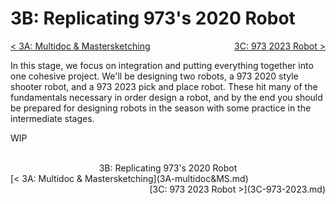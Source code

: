 <style>
.right{
    float:right;
}
.center{
    text-align:center;
}

.left{
    float:left;
}
</style>

# 3B: Replicating 973's 2020 Robot

<span class="left">[< 3A: Multidoc & Mastersketching](3A-multidoc&MS.md)</span> <span class="right">[3C: 973 2023 Robot >](3C-973-2023.md)</span>
<br>

In this stage, we focus on integration and putting everything together into one cohesive project. We'll be designing two robots, a 973 2020 style shooter robot, and a 973 2023 pick and place robot. These hit many of the fundamentals necessary in order design a robot, and by the end you should be prepared for designing robots in the season with some practice in the intermediate stages. 


WIP

<br>
<center>3B: Replicating 973's 2020 Robot</center> 
<span class="left">[< 3A: Multidoc & Mastersketching](3A-multidoc&MS.md)</span> <span class="right">[3C: 973 2023 Robot >](3C-973-2023.md)</span>
<br>
<br>